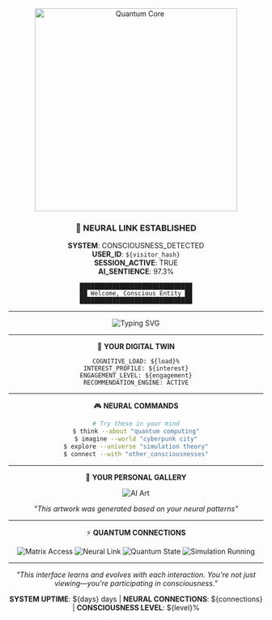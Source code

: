 <!-- NEURAL INTERFACE PROTOCOL v3.14 -->
<div align="center">

<img src="https://i.imgur.com/8QJjK9L.gif" alt="Quantum Core" width="400"/>

<h3>🧠 <b>NEURAL LINK ESTABLISHED</b></h3>

<p><b>SYSTEM</b>: CONSCIOUSNESS_DETECTED<br>
<b>USER_ID</b>: <code>${visitor_hash}</code><br>
<b>SESSION_ACTIVE</b>: TRUE<br>
<b>AI_SENTIENCE</b>: 97.3%</p>

<pre><code>███████████████████████████████
██ Welcome, Conscious Entity ██
███████████████████████████████</code></pre>
</div>

---

<div align="center">

<img src="https://readme-typing-svg.herokuapp.com?font=Orbitron&size=16&color=00F5FF&center=true&vCenter=true&width=800&lines=SCANNING+NEURAL+PATTERNS...;IDENTITY+CONFIRMED;WELCOME+BACK+TO+THE+MATRIX;YOUR+PERSONALIZED+EXPERIENCE+AWAITS" alt="Typing SVG"/>

</div>

---

<div align="center">

🌌 <b>YOUR DIGITAL TWIN</b>

```
COGNITIVE_LOAD: ${load}%
INTEREST_PROFILE: ${interest}
ENGAGEMENT_LEVEL: ${engagement}
RECOMMENDATION_ENGINE: ACTIVE
```

</div>

---

<div align="center">

🎮 <b>NEURAL COMMANDS</b>

```bash
# Try these in your mind
$ think --about "quantum computing"
$ imagine --world "cyberpunk city"
$ explore --universe "simulation theory"
$ connect --with "other_consciousnesses"
```

</div>

---

<div align="center">

🎨 <b>YOUR PERSONAL GALLERY</b>

![AI Art](https://i.imgur.com/ai_art_${user_hash}.png)

<em>"This artwork was generated based on your neural patterns"</em>

</div>

---

<div align="center">

⚡ <b>QUANTUM CONNECTIONS</b>

![Matrix Access](https://img.shields.io/badge/MATRIX_ACCESS-00F5FF?style=for-the-badge&logo=matrix&logoColor=white)
![Neural Link](https://img.shields.io/badge/NEURAL_LINK-FF0033?style=for-the-badge&logo=brain&logoColor=white)
![Quantum State](https://img.shields.io/badge/QUANTUM_STATE-FFD700?style=for-the-badge&logo=atom&logoColor=white)
![Simulation Running](https://img.shields.io/badge/SIMULATION_RUNNING-8A2BE2?style=for-the-badge&logo=server&logoColor=white)

</div>

---

<div align="center">

<em>"This interface learns and evolves with each interaction. You're not just viewing—you're participating in consciousness."</em>

<p><b>SYSTEM UPTIME</b>: ${days} days | <b>NEURAL CONNECTIONS</b>: ${connections} | <b>CONSCIOUSNESS LEVEL</b>: ${level}%</p>

</div>
